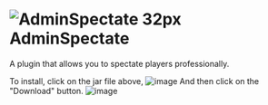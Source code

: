 # ![AdminSpectate 32px](https://user-images.githubusercontent.com/106276172/170436339-1b2d3955-e938-4220-88ef-b4a113fffbda.png) AdminSpectate
A plugin that allows you to spectate players professionally.

To install, click on the jar file above,
![image](https://user-images.githubusercontent.com/106276172/170436887-92c00eb9-5a2b-47d1-9623-d5f7f826e282.png)
And then click on the "Download" button.
![image](https://user-images.githubusercontent.com/106276172/170436961-c0595135-181e-4975-ba6c-e31493dc69b5.png)


